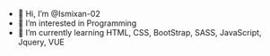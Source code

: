 - 👋 Hi, I’m @Ismixan-02
- 👀 I’m interested in Programming
- 🌱 I’m currently learning HTML, CSS, BootStrap, SASS, JavaScript, Jquery, VUE
<!---
Ismixan-02/Ismixan-02 is a ✨ special ✨ repository because its `README.md` (this file) appears on your GitHub profile.
You can click the Preview link to take a look at your changes.
--->

